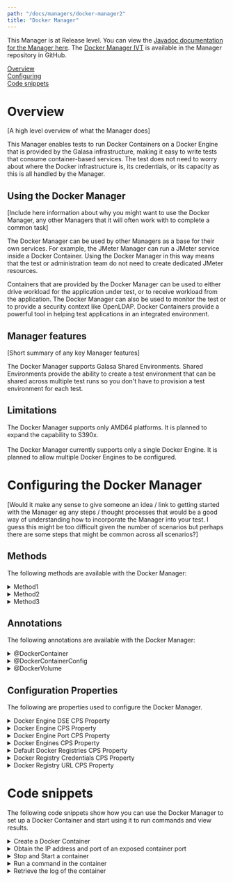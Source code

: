 ```yaml
---
path: "/docs/managers/docker-manager2"
title: "Docker Manager"
---
```


This Manager is at Release level. You can view the <a href="https://javadoc.galasa.dev/dev/galasa/docker/package-summary.html">Javadoc documentation for the Manager here</a>. The <a href="https://github.com/galasa-dev/managers/tree/main/galasa-managers-parent/galasa-managers-cloud-parent/dev.galasa.docker.manager.ivt">Docker Manager IVT</a> is available in the Manager repository in GitHub.<br>

[Overview](#overview)<br>
[Configuring](#configuring)<br>
[Code snippets](#codesnippets)<br>


# <a name="overview"></a>Overview

[A high level overview of what the Manager does]

This Manager enables tests to run Docker Containers on a Docker Engine that is provided by the Galasa infrastructure, making it easy to write tests that consume container-based services. The test does not need to worry about where the Docker infrastructure is, its credentials, or its capacity as this is all handled by the Manager. 

## <a name="usage"></a>Using the Docker Manager 

[Include here information about why you might want to use the Docker Manager, any other Managers that it will often work with to complete a common task]

The Docker Manager can be used by other Managers as a base for their own services.  For example, the JMeter Manager can run a JMeter service inside a Docker Container.  Using the Docker Manager in this way means that the test or administration team  do not need to create dedicated JMeter resources.

Containers that are provided by the Docker Manager can be used to either drive workload for the application under test, or to receive workload from the application. The Docker Manager can also be used to monitor the test or to provide a security context like  OpenLDAP. Docker Containers provide a powerful tool in helping test applications in an integrated environment.

## <a name="features"></a>Manager features

[Short summary of any key Manager features]

The Docker Manager supports Galasa Shared Environments.  Shared Environments provide  the ability to create a test environment that can be shared across multiple test runs  so you don't have to provision a test environment for each test.

## <a name="limitations"></a>Limitations

The Docker Manager supports only AMD64 platforms. It is planned to expand the capability to S390x. <br><br> The Docker Manager currently supports only a single Docker Engine.  It is planned to allow multiple Docker Engines to be configured. 

# <a name="configuring"></a>Configuring the Docker Manager

[Would it make any sense to give someone an idea / link to getting started with the Manager eg any steps / thought processes that would be a good way of understanding how to incorporate the Manager into your test. I guess this might be too difficult given the number of scenarios but perhaps there are some steps that might be common across all scenarios?]

## <a name="methods"></a>Methods

The following methods are available with the Docker Manager:

<details>
<summary>Method1</summary>

Method1 does xyz. Use Method1 with the following parameters if you want to do this task. 
[If there is another method with the same name but different parameters, then say in what instance you would call one or the other.]

| Parameter: | Description |
| --------------------------------------- | :------------------------------------- |
| `parameter1` |  Description of parameter1 and how to use it |
| `parameter2` |  Description of parameter2 and how to use it |
| `parameter3` |  Description of parameter3 and how to use it |

For more information, see the <a href="https://javadoc.galasa.dev/dev/galasa/docker/package-summary.html">Javadoc documentation</a>. <br>

</details>

<details>
<summary>Method2</summary>

Method1 does xyz. Use Method2 with the following parameters if you want to do this task. 

| Parameter: | Description |
| --------------------------------------- | :------------------------------------- |
| `parameter1` |  Description of parameter1 and how to use it |
| `parameter2` |  Description of parameter2 and how to use it |
| `parameter3` |  Description of parameter3 and how to use it |

For more information, see the <a href="https://javadoc.galasa.dev/dev/galasa/docker/package-summary.html">Javadoc documentation</a>. <br>

</details>

<details>
<summary>Method3</summary>

Method1 does xyz. Use Method3 with the following parameters if you want to do this task. 

| Parameter: | Description |
| --------------------------------------- | :------------------------------------- |
| `parameter1` |  Description of parameter1 and how to use it |
| `parameter2` |  Description of parameter2 and how to use it |
| `parameter3` |  Description of parameter3 and how to use it |

For more information, see the <a href="https://javadoc.galasa.dev/dev/galasa/docker/package-summary.html">Javadoc documentation</a>. <br>

</details>


## <a name="annotations"></a>Annotations

The following annotations are available with the Docker Manager:

<details>
<summary>@DockerContainer</summary>

The <code>@DockerContainer</code> annotation requests the Docker Manager to allocate a slot and start a container  on the infrastructure Docker Engines. The test can request as many containers as required within  the limits set by the Docker Manager configuration. 

| Attribute: | Docker Container |
| --------------------------------------- | :------------------------------------- |
| `dockerContainerTag` |  The <code>dockerContainerTag</code> is used to identify the Docker Container to other Managers or Shared Environments.  If a test is using multiple  Docker Containers, each separate Docker Container must have a unique tag. If two Docker Containers use the same tag, they will refer to the  same Docker Container. |
| `image` |  The <code>image</code> attribute provides the Docker Image that is used to create the Docker Container.  The image name must not  include the Docker Registry as this is provided in the CPS.   If using a public official image from DockerHub,  then the  image name must be prefixed with <code>library/</code>, for example <code>library/httpd:latest</code>, the Docker Manager will not default to the library namespace like the Docker commands do. |
| `start` |  The <code>start</code> attribute indicates whether the Docker Container should be started automatically. If the  test needs to perform some work before the container is started, then <code>start=false</code> should be used, after which  <code>IDockerContainer.start()</code> can be called to start the container. |
| `dockerEngineTag` |  The <code>dockerEngineTag</code> will be used in the future so that a container can be run on a specific Docker Engine type. You would not normally need to provide a Docker Engine tag. |

### Syntax: 
<code>@DockerContainer(image="library/httpd:latest")<br> public IDockerContainer httpdContainer;<br> @DockerContainer(image="privateimage", start=false)<br> public IDockerContainer container1;<br> </code> 

### Notes:
The <code>IDockerContainer</code> interface gives the test access to the IPv4/6 address and the exposed port numbers of the Docker Container.  The interface also enables the test to execute commands and retrieve the log and transfer files that are sent to  and from the container.<br><br> See <a href="https://javadoc-snapshot.galasa.dev/dev/galasa/docker/DockerContainer.html" target="_blank">DockerContainer</a> and <a href="https://javadoc-snapshot.galasa.dev/dev/galasa/docker/IDockerContainer.html" target="_blank">IDockerContainer</a> Javadoc to find out more. 

</details>

<details>
<summary>@DockerContainerConfig</summary>

The <code>@DockerContainerConfig</code> annotation provides an object to manually configure certain aspects of a containers run. Within the annotation, volumes can be requests, for both binding and provisioning. Look at the Docker volume annotation  description for more details. The IDockerContainerConfig object it self allows for non provisioing configurations to be set at test time and  ammended between container startups. The IDockerContainer object needs to use the startWithConfig() method to take use of the customised startup configuration.

| Attribute: | Docker Container Configuation |
| --------------------------------------- | :------------------------------------- |
| `dockerVolumes` |  Multiple volumes can be mounted within a single configuration  |

### Syntax
<code>@DockerContainerConfig( dockerVolumes =  {<br></code>

</details>

<details>
<summary>@DockerVolume</summary>

The <code>@DockerVolume</code> annotation provides the capability to bind or provision docker volumes. The  volumes were desgined with three Docker volume use cases in mind:  
1. Mounting configuration - in this usecase any volume to be mounted contains configuration data and must not be edited by the running container, as this could affect parallelization of test running. Therefore, in the DockerVolume annotation, if a volume name is provided (aka already exists), the mount will be read only.  
2. Sharing volumes - when a volume is required for multiple containers to use to share data. This shoult not be a provided volume, so it is expected that a volume name will not be passed to the DockerVolume annotation, and the docker engine will generate a name. This volume will be tagged for later reference. Current limitation is that the config used to provision the volume must be used for all containers wanting to mount the same volume. This results in the path having to be the same in all containers.  
3. Persisting data - There may be a use case for a volume to exsist outside the life span of the test. For this I have encorparated a boolean called persist on the DockerVolume annotation. This is not indefinate, but controlled by resource management. A good default would probably be 24 hours, but can utimately be set by the user with a CPS property. 

| Attribute: | DockerVolume |
| --------------------------------------- | :------------------------------------- |
| `existingVolumeName` |  By default it is expected that Galasa should provision and control the volume. This field should only be used if beinding to an already exisitng volume.   |
| `mountPath` |  Where to mount the volume on the container.   |
| `volumeTag` |  When wanting to reference a mount that is going to be provisioned, this tage will be used.   |
| `dockerEngineTag` |  The <code>dockerEngineTag</code> will be used in the future so that a volume can be allocated on a specific Docker Engine type. You would not normally need to provide a Docker Engine tag.   |
| `readOnly` |  This field is used to protect this volume. If this volume is intended to be mounted to multiple containers, which you do not want  editing the contents, set this to be true.   |

### Syntax:
<code>@DockerContainerConfig( dockerVolumes =  {           // A read only mount, as a specific volume was requested.</code> 

</details>

## <a name="cpsproperties"></a>Configuration Properties

The following are properties used to configure the Docker Manager.
 
<details>
<summary>Docker Engine DSE CPS Property</summary>

| Property: | Docker Engine DSE CPS Property |
| --------------------------------------- | :------------------------------------- |
| Name: | docker.dse.engine.[engineTag] |
| Description: | A property that allows a image to be tagged, and then selected from a test class |
| Required:  | No |
| Default value: | PRIMARY |
| Valid values: | An ID for the engine, e.g. LOCAL |
| Examples: | <code>docker.dse.engine.PRIMARY=LOCAL<br> </code> |

</details>
 
<details>
<summary>Docker Engine CPS Property</summary>

| Property: | Docker Engine CPS Property |
| --------------------------------------- | :------------------------------------- |
| Name: | docker.engine.[engineId].hostname |
| Description: | Provides location of the Docker Engine |
| Required:  | Yes - the hostname of the Docker Engine must be provided |
| Default value: | None |
| Valid values: | A valid DNS name or IPv4/6 address |
| Examples: | <code>docker.engine.[engineId].hostname=docker.example.company.org<br> docker.engine.[engineId].hostname=192.168.2.3 </code> |

Currently, the Docker Manager supports only a single Docker Engine although it is planned to allow multiple Engines to be configured.<br> To allow local runs to access the local Docker Engine, you must add this property to the CPS and enable the TCP port of your local Docker Engine.<br> If the Docker Engine is not using the default TCP port, you must provide the *docker.engine.port* configuration property in the CPS.

</details>
 
<details>
<summary>Docker Engine Port CPS Property</summary>

| Property: | Docker Engine Port CPS Property |
| --------------------------------------- | :------------------------------------- |
| Name: | docker.engine.port |
| Description: | Provides TCP Port of the Docker Engine |
| Required:  | No |
| Default value: | 2375 |
| Valid values: | Any valid TCP Port number |
| Examples: | <code>docker.engine.port=2375</code> |

The Docker Manager communicates with the Docker Engine via TCP. The Docker Engine needs to be  configured to open the TCP port, which is usually 2375. If the port is not the default one, then this property needs to be provided in the CPS.

</details>
 
<details>
<summary>Docker Engines CPS Property</summary>

| Property: | Docker Engines CPS Property |
| --------------------------------------- | :------------------------------------- |
| Name: | docker.default.engines |
| Description: | Comma seperated list of availble docker engines |
| Required:  | Yes - at least one engine needs to be defined |
| Default value: | None |
| Valid values: | An ID for the engine, e.g. LOCAL |
| Examples: | <code>docker.default.engines=LOCAL<br> </code> |

Currently, the Docker Manager supports only a single Docker Engine group called "default" although it is planned to allow multiple Engine groups to be configured.<br>

</details>
 
<details>
<summary>Default Docker Registries CPS Property</summary>

| Property: | Default Docker Registries CPS Property |
| --------------------------------------- | :------------------------------------- |
| Name: | docker.default.registries |
| Description: | An ordered list of Docker Registries IDs to search for Images requested by Galasa Tests |
| Required:  | No |
| Default value: | If not provided, DOCKERHUB id will be added |
| Valid values: | A comma separated list of ID.  See CPS property <code>docker.registry.ID</code> |
| Examples: | <code>docker.default.registries=LOCAL,DOCKERHUB</code> |

To decouple Docker Registries from the Galasa test, this property allows the Docker Manager to search for images. The main reason being if the customer Docker Registry moves, only this property needs  to change, instead of having to change the source code of lots of tests. <br> <br> The registries are searched in order when looking for an image. When the image is located, the search stops.  <br> <br> If this property is provided in the CPS, the Docker Hub registry is not automatically appended. If it is required, then the DOCKERHUB id must be included.

</details>
 
<details>
<summary>Docker Registry Credentials CPS Property</summary>

| Property: | Docker Registry Credentials CPS Property |
| --------------------------------------- | :------------------------------------- |
| Name: | docker.registry.[ID.]credentials |
| Description: | Provides the credentials of a Docker Registry that is used by the Docker Manager |
| Required:  | Yes if the registry requires authentication. |
| Default value: | DOCKER |
| Valid values: | A valid credentials ID. |
| Examples: | <code>docker.registry.LOCAL.credentials=CREDSID</code> |

If the <code>docker.registry.ID.credentials</code> CPS property is missing, the Docker Manager will attempt to use the credentials ID that is provided in <code>docker.registry.credentials</code>, if that is missing, then the default credentials  ID of <code>DOCKER</code> will be used.

</details>
 
<details>
<summary>Docker Registry URL CPS Property</summary>

| Property: | Docker Registry URL CPS Property |
| --------------------------------------- | :------------------------------------- |
| Name: | docker.registry.ID.url |
| Description: | Provides the URL of a Docker Registry that is used by the Docker Manager. |
| Required:  | Yes if the Registry ID is used in the CPS Property <code>docker.default.registries</code>. However,  the Docker Manager will default DOCKERHUB to <code>https://registry.hub.docker.com</code> if not provided. |
| Default value: | None, except for DOCKERHUB where the default is <code>https://registry.hub.docker.com</code> |
| Valid values: | A valid URL |
| Examples: | <code>docker.registry.LOCAL.url=https://registry.local.com</code> |

If the Docker Registry requires credentials for authentication, then the id for the credentials must be provided using the CPS property  <code>docker.registry.ID.credentials</code> or <code>docker.registry.credentials</code>

</details>


# <a name="codesnippets"></a>Code snippets

The following code snippets show how you can use the Docker Manager to set up a Docker Container and start using it to run commands and view results.  


<details><summary>Create a Docker Container</summary>

The following snippet shows the minimum code that is required to request a Docker Container in a Galasa test:

```
@Dockercontainer(image="library/httpd:latest", tag="http", start=true)
public IDockercontainer container1;
```

The code creates a Docker Container with an Apache HTTP Server running on port 80. Although this does not provide much, it does give a known target HTTP Server that you can start and stop in order to test how your application responds in those circumstances.  By accessing the *container1* field, you can find the IP address and port that was used for the container. 


At the end of the test, the Docker Manager automatically stops and discards the Docker Container. If for some reason the test was not able to do this, the Docker Manager resource management routines perform the same clean up after the Galasa Ecosystem discovers the test has disappeared.

There is no limit in Galasa on how many Docker Containers can be used within a single test. The only limit is the number of Docker Containers that can be started in the Galasa Ecosystem. This limit is set by the Galasa Administrator and is typically set to the maximum number of containers that can be supported by the Docker Server or Swarm.  If there are not enough slots available for an automated run, the run is put back on the queue in *waiting* state to retry. Local test runs fail if there are not enough container slots available.
</details>

<details><summary>Obtain the IP address and port of an exposed container port</summary>

Find the IP address and port by using the following code which provisions and starts an Apache HTTP server on port 80:

```
@Dockercontainer(image="library/httpd:latest")
public IDockercontainer httpcontainer;
...
InetSocketAddress port80 = httpContainer.getFirstSocketForExposedPort(80);
```
</details>

<details><summary>Stop and Start a container</summary>

Stop and start your Apache HTTP Server to test how your application responds by using the following code:

```
@Dockercontainer(image="library/httpd:latest")
public IDockercontainer httpcontainer;
...
httpContainer.stop();

httpContainer.start();
```
</details>

<details><summary>Run a command in the container</summary>

Use the following code to execute a command within the Docker Container and return the resulting output:
```
@Dockercontainer(image="library/httpd:latest")
public IDockercontainer httpcontainer;
...
IDockerExec exec = httpContainer.exec("ls","-l","/var/log");
exec.waitForExec();
String output = exec.getCurrentOutput();
```
</details>

<details><summary>Retrieve the log of the container</summary>

Use the following code to retrieve the container log:

```
@Dockercontainer(image="library/httpd:latest")
public IDockercontainer httpcontainer;
...
String log = httpContainer.getStdOut();
```
</details>